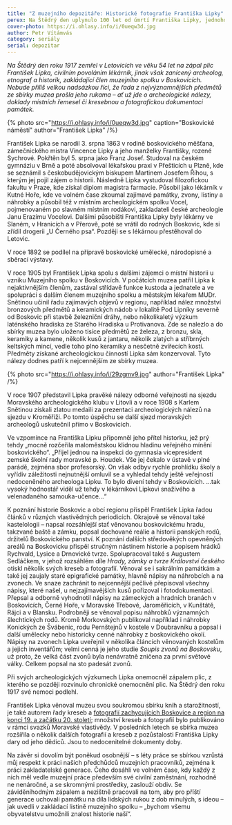 ```yaml
---
title: "Z muzejního depozitáře: Historické fotografie Františka Lipky"
perex: Na Štědrý den uplynulo 100 let od úmrtí Františka Lipky, jednoho ze zakladatelů boskovického muzea, zaníceného archeologa, etnografa, historika a také fotografa.
cover-photo: https://i.ohlasy.info/i/0ueqw3d.jpg
author: Petr Vítámvás
category: seriály
serial: depozitar
---
```


*Na Štědrý den roku 1917 zemřel v Letovicích ve věku 54 let na zápal plic František Lipka, civilním povoláním lékárník, jinak však zanícený archeolog, etnograf a historik, zakládající člen muzejního spolku v Boskovicích. Nebude příliš velkou nadsázkou říci, že řada z nejvýznamnějších předmětů ze sbírky muzea prošla jeho rukama – ať už jde o archeologické nálezy, doklady místních řemesel či kresebnou a fotografickou dokumentaci památek.*

{% photo src="https://i.ohlasy.info/i/0ueqw3d.jpg" caption="Boskovické náměstí" author="František Lipka" /%}

František Lipka se narodil 3. srpna 1863 v rodině boskovického měšťana, zámečnického mistra Vincence Lipky a jeho manželky Františky, rozené Sychrové. Pokřtěn byl 5. srpna jako Franz Josef. Studoval na českém gymnáziu v Brně a poté absolvoval lékařskou praxi v Přešticích u Plzně, kde se seznámil s českobudějovickým biskupem Martinem Josefem Říhou, s kterým jej pojil zájem o historii. Následně Lipka vystudoval filozofickou fakultu v Praze, kde získal diplom magistra farmacie. Působil jako lékárník v Kutné Hoře, kde ve volném čase zkoumal zajímavé památky, zvony, listiny a náhrobky a působil též v místním archeologickém spolku Vocel, pojmenovaném po slavném místním rodákovi, zakladateli české archeologie Janu Erazímu Vocelovi.  Dalšími působišti Františka Lipky byly lékárny ve Slaném, v Hranicích a v Přerově, poté se vrátil do rodných Boskovic, kde si zřídil drogerii „U Černého psa“. Později se s lékárnou přestěhoval do Letovic.

V roce 1892 se podílel na přípravě boskovické umělecké, národopisné a sběrací výstavy. 

V roce 1905 byl František Lipka spolu s dalšími zájemci o místní historii u vzniku Muzejního spolku v Boskovicích. V počátcích muzea patřil Lipka k nejaktivnějším členům, zastával střídavě funkce kustoda a jednatele a ve spolupráci s dalším členem muzejního spolku a městským lékařem MUDr. Snětinou učinil řadu zajímavých objevů v regionu, například nález množství bronzových předmětů a keramických nádob v lokalitě Pod Lipníky severně od Boskovic při stavbě železniční dráhy, nebo několikaletý výzkum laténského hradiska ze Starého Hradiska u Protivanova. Zde se nalezlo a do sbírky muzea bylo uloženo tisíce předmětů ze železa, z bronzu, skla, keramiky a kamene, několik kusů z jantaru, několik zlatých a stříbrných keltských mincí, vedle toho plno keramiky a nesčetně zvířecích kostí. Předměty získané archeologickou činností Lipka sám konzervoval. Tyto nálezy dodnes patří k nejcennějším ze sbírky muzea.

{% photo src="https://i.ohlasy.info/i/29zgmv9.jpg" author="František Lipka" /%} 

V roce 1907 představil Lipka pravěké nálezy odborné veřejnosti na sjezdu Moravského archeologického klubu v Litovli a v roce 1908 s Karlem Snětinou získali zlatou medaili za prezentaci archeologických nálezů na sjezdu v Kroměříži. Po tomto úspěchu se další sjezd moravských archeologů uskutečnil přímo v Boskovicích.

Ve vzpomínce na Františka Lipku připomněl jeho přítel historku, jež prý tehdy „mocně rozčeřila maloměstskou klidnou hladinu veřejného mínění boskovického“. „Přijel jednou na inspekci do gymnasia vicepresident zemské školní rady moravské p. Houdek. Vše jej čekalo v ústavě v plné parádě, zejména sbor profesorský. On však odbyv rychle prohlídku školy a vyřídiv záležitosti nejnutnější omluvil se a vyhledal tehdy ještě veřejností nedoceněného archeologa Lipku. To bylo divení tehdy v Boskovicích. …tak vysoký hodnostář viděl už tehdy v lékárníkovi Lipkovi snaživého a velenadaného samouka-učence…“

K poznání historie Boskovic a obcí regionu přispěl František Lipka řadou článků v různých vlastivědných periodicích. Okrajově se věnoval také kastelologii – napsal rozsáhlejší stať věnovanou boskovickému hradu, takzvané baště a zámku, popsal dochované reálie a historii panských rodů, držitelů Boskovického panství. K poznání dalších středověkých opevněných areálů na Boskovicku přispěl stručným nástinem historie a popisem hrádků Rychvald, Lysice a Drnovické tvrze. Spolupracoval také s Augustem Sedláčkem, v jehož rozsáhlém díle *Hrady, zámky a tvrze Království českého* otiskl několik svých kreseb a fotografií. Věnoval se i sakrálním památkám a také jej zaujaly staré epigrafické památky, hlavně nápisy na náhrobcích a na zvonech. Ve snaze zachránit to nejcennější pečlivě přepisoval všechny nápisy, které našel, u nejzajímavějších kusů pořizoval i fotodokumentaci. Přepsal a odborně vyhodnotil nápisy na zámeckých a hradních branách v Boskovicích, Černé Hoře, v Moravské Třebové, Jaroměřicích, v Kunštátě, Rájci a v Blansku. Podrobněji se věnoval popisu náhrobků významných šlechtických rodů. Kromě Morkovských publikoval například i náhrobky Konických ze Švábenic, rodu Pernštejnů v kostele v Doubravníku a popsal i další umělecky nebo historicky cenné náhrobky z boskovického okolí. Nápisy na zvonech Lipka uveřejnil v několika článcích věnovaných kostelům a jejich inventářům; velmi cenná je jeho studie *Soupis zvonů na Boskovsku*, už proto, že velká část zvonů byla nenávratně zničena za první světové války. Celkem popsal na sto padesát zvonů.

Při svých archeologických výzkumech Lipka onemocněl zápalem plic, z kterého se později rozvinulo chronické onemocnění plic. Na Štědrý den roku 1917 své nemoci podlehl.

František Lipka věnoval muzeu svou soukromou sbírku knih a starožitností, je také autorem řady kreseb a [fotografií zachycujících Boskovice a region na konci 19. a začátku 20. století](https://www.facebook.com/media/set/?set=a.1513397295381047.1073741895.781692698551514&type=1&l=d8d9c38f2a); množství kreseb a fotografií bylo publikováno v rámci svazků Moravské vlastivědy. V posledních letech se sbírka muzea rozšířila o několik dalších fotografií a kreseb z pozůstalosti Františka Lipky dary od jeho dědiců. Jsou to nedocenitelné dokumenty doby.

Na závěr si dovolím být poněkud osobnější – s léty práce se sbírkou vzrůstá můj respekt k práci našich předchůdců muzejních pracovníků, zejména k práci zakladatelské generace. Čeho dosáhli ve volném čase, kdy každý z nich měl vedle muzejní práce především své civilní zaměstnání, rozhodně ne nenáročné, a se skromnými prostředky, zaslouží obdiv. Se záviděníhodným zápalem a nezištně pracovali na tom, aby pro příští generace uchovali památku na díla lidských rukou z dob minulých, s ideou – jak uvedli v zakládací listině muzejního spolku – „bychom všemu obyvatelstvu umožnili znalost historie naší“.
